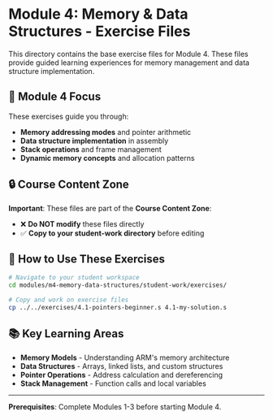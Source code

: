 # Module 4: Memory & Data Structures - Exercise Files

This directory contains the base exercise files for Module 4. These files provide guided learning experiences for memory management and data structure implementation.

## 🎯 Module 4 Focus

These exercises guide you through:
- **Memory addressing modes** and pointer arithmetic
- **Data structure implementation** in assembly
- **Stack operations** and frame management
- **Dynamic memory concepts** and allocation patterns

## 🔒 Course Content Zone

**Important**: These files are part of the **Course Content Zone**:
- ❌ **Do NOT modify** these files directly
- ✅ **Copy to your student-work directory** before editing

## 🚀 How to Use These Exercises

```bash
# Navigate to your student workspace
cd modules/m4-memory-data-structures/student-work/exercises/

# Copy and work on exercise files
cp ../../exercises/4.1-pointers-beginner.s 4.1-my-solution.s
```

## 📚 Key Learning Areas

- **Memory Models** - Understanding ARM's memory architecture
- **Data Structures** - Arrays, linked lists, and custom structures
- **Pointer Operations** - Address calculation and dereferencing
- **Stack Management** - Function calls and local variables

---

**Prerequisites**: Complete Modules 1-3 before starting Module 4.
